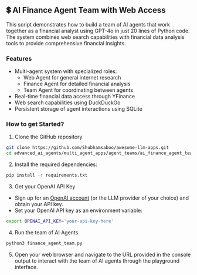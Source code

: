 ## 💲 AI Finance Agent Team with Web Access
This script demonstrates how to build a team of AI agents that work together as a financial analyst using GPT-4o in just 20 lines of Python code. The system combines web search capabilities with financial data analysis tools to provide comprehensive financial insights.

### Features
- Multi-agent system with specialized roles:
    - Web Agent for general internet research
    - Finance Agent for detailed financial analysis
    - Team Agent for coordinating between agents
- Real-time financial data access through YFinance
- Web search capabilities using DuckDuckGo
- Persistent storage of agent interactions using SQLite

### How to get Started?

1. Clone the GitHub repository
```bash
git clone https://github.com/Shubhamsaboo/awesome-llm-apps.git
cd advanced_ai_agents/multi_agent_apps/agent_teams/ai_finance_agent_team
```

2. Install the required dependencies:

```bash
pip install -r requirements.txt
```

3. Get your OpenAI API Key

- Sign up for an [OpenAI account](https://platform.openai.com/) (or the LLM provider of your choice) and obtain your API key.
- Set your OpenAI API key as an environment variable:
```bash
export OPENAI_API_KEY='your-api-key-here'
```

4. Run the team of AI Agents
```bash
python3 finance_agent_team.py
```

5. Open your web browser and navigate to the URL provided in the console output to interact with the team of AI agents through the playground interface.

<!-- Updated: 2025-09-16 -->

<!-- Updated: 2025-09-16 -->

<!-- Updated: 2025-09-16 -->

<!-- Updated: 2025-09-16 -->

<!-- Updated: 2025-09-16 -->

<!-- Updated: 2025-09-16 -->

<!-- Updated: 2025-09-16 -->

<!-- Updated: 2025-09-16 -->

<!-- Updated: 2025-09-16 -->

<!-- Updated: 2025-09-16 -->

<!-- Updated: 2025-09-16 -->

<!-- Updated: 2025-09-16 -->
